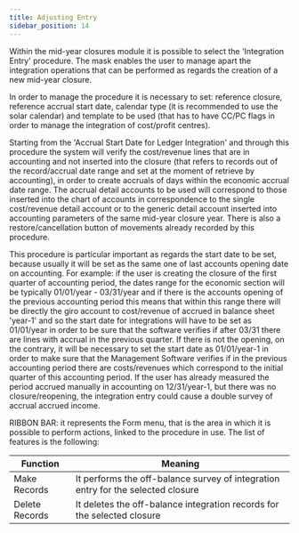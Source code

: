 ```yaml
---
title: Adjusting Entry
sidebar_position: 14
---
```


Within the mid-year closures module it is possible to select the 'Integration Entry' procedure. The mask enables the user to manage apart the integration operations that can be performed as regards the creation of a new mid-year closure.

In order to manage the procedure it is necessary to set: reference closure, reference accrual start date, calendar type (it is recommended to use the solar calendar) and template to be used (that has to have CC/PC flags in order to manage the integration of cost/profit centres).

Starting from the 'Accrual Start Date for Ledger Integration' and through this procedure the system will verify the cost/revenue lines that are in accounting and not inserted into the closure (that refers to records out of the record/accrual date range and set at the moment of retrieve by accounting), in order to create accruals of days within the economic accrual date range. The accrual detail accounts to be used will correspond to those inserted into the chart of accounts in correspondence to the single cost/revenue detail account or to the generic detail account inserted into accounting parameters of the same mid-year closure year. There is also a restore/cancellation button of movements already recorded by this procedure.

This procedure is particular important as regards the start date to be set, because usually it will be set as the same one of last accounts opening date on accounting. For example: if the user is creating the closure of the first quarter of accounting period, the dates range for the economic section will be typically 01/01/year - 03/31/year and if there is the accounts opening of the previous accounting period this means that within this range there will be directly the giro account to cost/revenue of accrued in balance sheet 'year-1' and so the start date for integrations will have to be set as 01/01/year in order to be sure that the software verifies if after 03/31 there are lines with accrual in the previous quarter. If there is not the opening, on the contrary, it will be necessary to set the start date as 01/01/year-1 in order to make sure that the Management Software verifies if in the previous accounting period there are costs/revenues which correspond to the initial quarter of this accounting period. If the user has already measured the period accrued manually in accounting on 12/31/year-1, but there was no closure/reopening, the integration entry could cause a double survey of accrual accrued income. 

RIBBON BAR: it represents the Form menu, that is the area in which it is possible to perform actions, linked to the procedure in use. The list of features is the following:



| Function | Meaning |
| --- | --- |
| Make Records | It performs the off-balance survey of integration entry for the selected closure |
| Delete Records | It deletes the off-balance integration records for the selected closure |






